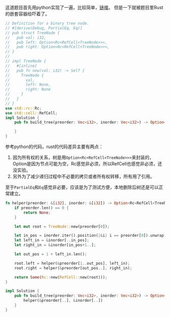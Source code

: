 这道题目首先用python实现了一遍，比较简单，[链接](https://github.com/littleZhuo/python_training/blob/main/leetcode/%E5%89%91%E6%8C%87%20Offer%2007.%20%E9%87%8D%E5%BB%BA%E4%BA%8C%E5%8F%89%E6%A0%91.md)。
但是一下就被题目里Rust的嵌套容器给吓着了。

```rust
// Definition for a binary tree node.
// #[derive(Debug, PartialEq, Eq)]
// pub struct TreeNode {
//   pub val: i32,
//   pub left: Option<Rc<RefCell<TreeNode>>>,
//   pub right: Option<Rc<RefCell<TreeNode>>>,
// }
// 
// impl TreeNode {
//   #[inline]
//   pub fn new(val: i32) -> Self {
//     TreeNode {
//       val,
//       left: None,
//       right: None
//     }
//   }
// }
use std::rc::Rc;
use std::cell::RefCell;
impl Solution {
    pub fn build_tree(preorder: Vec<i32>, inorder: Vec<i32>) -> Option<Rc<RefCell<TreeNode>>> {

    }
}
```

参考python的代码，rust的代码差异主要有两点：

1. 因为所有权的关系，树是用`Option<Rc<RefCell<TreeNode>>>`来封装的，Option是因为节点可能为空，Rc感觉非必须，所以RefCell也感觉非必须，还没实验。
2. 另外为了减少递归过程中不必要的拷贝或者所有权转移，所有用了引用。

至于`PartialEq`和`Eq`感觉非必要，应该是为了测试方便，本地删除后树还是可以正常建立。

```rust
fn helper(preorder: &[i32], inorder: &[i32]) -> Option<Rc<RefCell<TreeNode>>> {
    if preorder.len() == 0 {
        return None;
    }

    let mut root = TreeNode::new(preorder[0]);

    let in_pos = inorder.iter().position(|&i| i == preorder[0]).unwrap();
    let left_in = &inorder[..in_pos];
    let right_in = &inorder[in_pos+1..];

    let out_pos = 1 + left_in.len();

    root.left = helper(&preorder[1..out_pos], left_in);
    root.right = helper(&preorder[out_pos..], right_in);

    return Some(Rc::new(RefCell::new(root)));
}

impl Solution {
    pub fn build_tree(preorder: Vec<i32>, inorder: Vec<i32>) -> Option<Rc<RefCell<TreeNode>>> {
        helper(&preorder[..], &inorder[..])
    }
}
```
